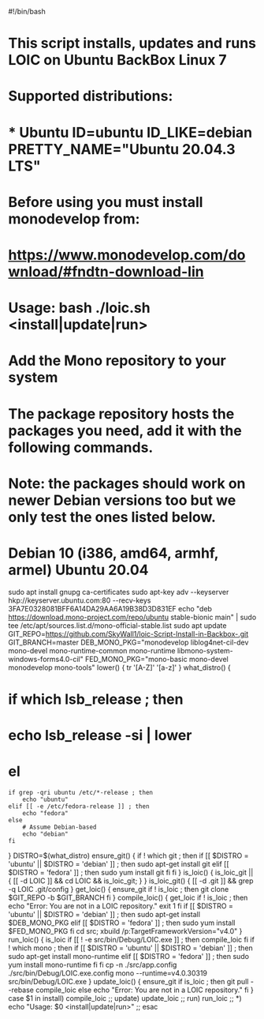 #!/bin/bash
# This script installs, updates and runs LOIC on Ubuntu BackBox Linux 7
#
# Supported distributions:
#    * Ubuntu ID=ubuntu     ID_LIKE=debian      PRETTY_NAME="Ubuntu 20.04.3 LTS"
#
# Before using you must install monodevelop from:
# https://www.monodevelop.com/download/#fndtn-download-lin
#
# Usage: bash ./loic.sh <install|update|run>
#
# Add the Mono repository to your system
# The package repository hosts the packages you need, add it with the following commands.
# Note: the packages should work on newer Debian versions too but we only test the ones listed below.
# Debian 10 (i386, amd64, armhf, armel) <for> Ubuntu 20.04
sudo apt install gnupg ca-certificates
sudo apt-key adv --keyserver hkp://keyserver.ubuntu.com:80 --recv-keys 3FA7E0328081BFF6A14DA29AA6A19B38D3D831EF
echo "deb https://download.mono-project.com/repo/ubuntu stable-bionic main" | sudo tee /etc/apt/sources.list.d/mono-official-stable.list
sudo apt update
GIT_REPO=https://github.com/SkyWall1/loic-Script-Install-in-Backbox-.git
GIT_BRANCH=master
DEB_MONO_PKG="monodevelop liblog4net-cil-dev mono-devel mono-runtime-common mono-runtime libmono-system-windows-forms4.0-cil"
FED_MONO_PKG="mono-basic mono-devel monodevelop mono-tools"
lower() {
    tr '[A-Z]' '[a-z]'
}
what_distro() {
#   if which lsb_release ; then
#       echo lsb_release -si | lower
#   el
    if grep -qri ubuntu /etc/*-release ; then
        echo "ubuntu"
    elif [[ -e /etc/fedora-release ]] ; then
        echo "fedora"
    else
        # Assume Debian-based
        echo "debian"
    fi
}
DISTRO=$(what_distro)
ensure_git() {
    if ! which git ; then
        if [[ $DISTRO = 'ubuntu' || $DISTRO = 'debian' ]] ; then
            sudo apt-get install git
        elif [[ $DISTRO = 'fedora' ]] ; then
            sudo yum install git
        fi
    fi
}
is_loic() {
    is_loic_git || { [[ -d LOIC ]] && cd LOIC && is_loic_git; }
}
is_loic_git() {
    [[ -d .git ]] && grep -q LOIC .git/config
}
get_loic() {
    ensure_git
    if ! is_loic ; then
        git clone $GIT_REPO -b $GIT_BRANCH
    fi
}
compile_loic() {
    get_loic
    if ! is_loic ; then
        echo "Error: You are not in a LOIC repository."
        exit 1
    fi
    if [[ $DISTRO = 'ubuntu' || $DISTRO = 'debian' ]] ; then
        sudo apt-get install $DEB_MONO_PKG
    elif [[ $DISTRO = 'fedora' ]] ; then
        sudo yum install $FED_MONO_PKG
    fi
        cd src; xbuild /p:TargetFrameworkVersion="v4.0"
}
run_loic() {
    is_loic
    if [[ ! -e src/bin/Debug/LOIC.exe ]] ; then
        compile_loic
    fi
    if ! which mono ; then
        if [[ $DISTRO = 'ubuntu' || $DISTRO = 'debian' ]] ; then
            sudo apt-get install mono-runtime
        elif [[ $DISTRO = 'fedora' ]] ; then
            sudo yum install mono-runtime
        fi
    fi
    cp -n ./src/app.config ./src/bin/Debug/LOIC.exe.config
    mono --runtime=v4.0.30319 src/bin/Debug/LOIC.exe
}
update_loic() {
    ensure_git
    if is_loic ; then
        git pull --rebase
        compile_loic
    else
        echo "Error: You are not in a LOIC repository."
    fi
}
case $1 in
    install)
        compile_loic
        ;;
    update)
        update_loic
        ;;
    run)
        run_loic
        ;;
    *)
        echo "Usage: $0 <install|update|run>"
        ;;
esac


